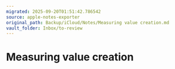 ```yaml
---
migrated: 2025-09-20T01:51:42.786542
source: apple-notes-exporter
original_path: Backup/iCloud/Notes/Measuring value creation.md
vault_folder: Inbox/to-review
---
```

# Measuring value creation
# 

# 

